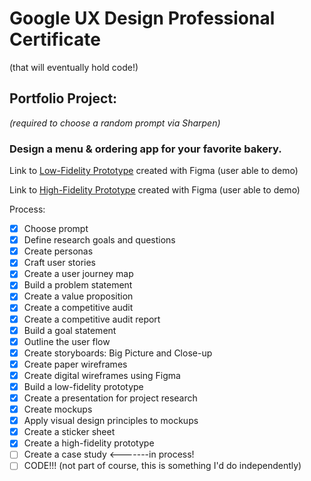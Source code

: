# Google UX Design Professional Certificate
(that will eventually hold code!)

## Portfolio Project: 
*(required to choose a random prompt via Sharpen)*
### Design a menu & ordering app for your favorite bakery. 
Link to [Low-Fidelity Prototype](https://www.figma.com/proto/99Y631GT8ZoZdbB85gILgB/Untitled?type=design&node-id=299-1070&scaling=scale-down&page-id=258%3A290&starting-point-node-id=299%3A1070) created with Figma (user able to demo)

Link to [High-Fidelity Prototype](https://www.figma.com/proto/99Y631GT8ZoZdbB85gILgB/Untitled?type=design&node-id=258-305&scaling=scale-down&page-id=258%3A290&starting-point-node-id=258%3A305) created with Figma (user able to demo)

Process:
- [x] Choose prompt
- [x] Define research goals and questions
- [x] Create personas
- [x] Craft user stories
- [x] Create a user journey map
- [x] Build a problem statement
- [x] Create a value proposition
- [x] Create a competitive audit
- [x] Create a competitive audit report
- [x] Build a goal statement
- [x] Outline the user flow
- [x] Create storyboards: Big Picture and Close-up
- [x] Create paper wireframes
- [x] Create digital wireframes using Figma
- [x] Build a low-fidelity prototype
- [x] Create a presentation for project research
- [x] Create mockups
- [x] Apply visual design principles to mockups
- [x] Create a sticker sheet
- [x] Create a high-fidelity prototype
- [ ] Create a case study <-------in process!
- [ ] CODE!!! (not part of course, this is something I'd do independently)
